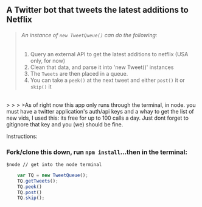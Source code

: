 ## A Twitter bot that tweets the latest additions to Netflix

>###### An instance of `new TweetQueue()` can do the following:
> 
> 1.   Query an external API to get the latest additions to netflix (USA only, for now) 
> 2.   Clean that data, and parse it into 'new Tweet()' instances 
> 3.   The `Tweets` are then placed in a queue.
> 4.   You can take a `peek()` at the next tweet and either `post()` it or `skip()` it
> 
<br>
>
>
> >As of right now this app only runs through the terminal, in node.
you must have a twitter application's auth/api keys and a whay to get the 
list of new vids, I used this: its free for up to 100 calls a day. Just dont forget to 
gitignore that key and you (we) should be fine.

Instructions:

### Fork/clone this down, run `npm install`...then in the terminal:

    $node // get into the node terminal
  ```js
      var TQ = new TweetQueue();
      TQ.getTweets();
      TQ.peek()
      TQ.post()
      TQ.skip();
  ```